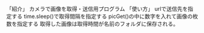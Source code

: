 「紹介」
カメラで画像を取得・送信用プログラム
「使い方」
urlで送信先を指定する
time.sleep()で取得間隔を指定する
picGet()の中に数字を入れて画像の枚数を指定する
取得した画像は取得時間が名前のフォルダに保存される。
